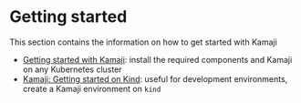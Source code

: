 # Getting started

This section contains the information on how to get started with Kamaji

- [Getting started with Kamaji](getting-started.md): install the required components and Kamaji on any Kubernetes cluster
- [Kamaji: Getting started on Kind](kind.md): useful for development environments, create a Kamaji environment on `kind`
